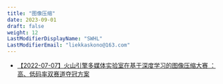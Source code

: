 ```yaml
---
title: "图像压缩"
date: 2023-09-01
draft: false
weight: 12
LastModifierDisplayName: "SWHL"
LastModifierEmail: "liekkaskono@163.com"
---
```

 
- [【2022-07-07】火山引擎多媒体实验室在基于深度学习的图像压缩大赛 ：高、低码率双赛道夺冠方案](https://openaccess.thecvf.com/content/CVPR2022W/CLIC/html/Li_A_Neural-Network_Enhanced_Video_Coding_Framework_Beyond_VVC_CVPRW_2022_paper.html)
